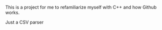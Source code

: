 This is a project for me to refamiliarize myself with C++ and how Github works. 

Just a CSV parser
